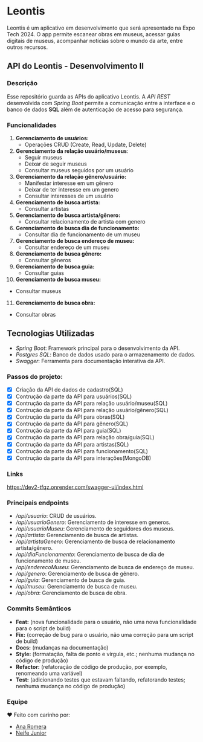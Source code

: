 # Leontis
Leontis é um aplicativo em desenvolvimento que será apresentado na Expo Tech 2024. O app permite escanear obras em museus, acessar guias digitais de museus, acompanhar notícias sobre o mundo da arte, entre outros recursos.

## API do Leontis - Desenvolvimento II

### Descrição
Esse repositório guarda as APIs do aplicativo Leontis.
A *API REST* desenvolvida com *Spring Boot* permite a comunicação entre a interface e o banco de dados **SQL** além de autenticação de acesso para segurança.


### Funcionalidades
1. **Gerenciamento de usuários:**
   - Operações CRUD (Create, Read, Update, Delete)
2. **Gerenciamento da relação usuário/museus**:
   - Seguir museus
   - Deixar de seguir museus
   - Consultar museus seguidos por um usuário
3. **Gerenciamento da relação gênero/usuário:**
   - Manifestar interesse em um gênero
   - Deixar de ter interesse em um genero
   - Consultar interesses de um usuário
4. **Gerenciamento de busca artista:**
   - Consultar artistas
5. **Gerenciamento de busca artista/gênero:**
   - Consultar relacionamento de artista com genero
6. **Gerenciamento de busca dia de funcionamento:**
   - Consultar dia de funcionamento de um museu
7. **Gerenciamento de busca endereço de museu:**
   - Consultar endereço de um museu
8. **Gerenciamento de busca gênero:**
   - Consultar gêneros
9. **Gerenciamento de busca guia:**
   - Consultar guias
10. **Gerenciamento de busca museu:**
   - Consultar museus
11. **Gerenciamento de busca obra:**
   - Consultar obras


## Tecnologias Utilizadas
- *Spring Boot*: Framework principal para o desenvolvimento da API.
- *Postgres SQL*: Banco de dados usado para o armazenamento de dados.
- *Swagger*: Ferramenta para documentação interativa da API.

### Passos do projeto:
- [x] Criação da API de dados de cadastro(SQL)
- [x] Contrução da parte da API para usuários(SQL)
- [x] Contrução da parte da API para relação usuário/museu(SQL)
- [X] Contrução da parte da API para relação usuário/gênero(SQL)
- [X] Contrução da parte da API para obras(SQL)
- [X] Contrução da parte da API para gênero(SQL)
- [X] Contrução da parte da API para guia(SQL)
- [X] Contrução da parte da API para relação obra/guia(SQL)
- [X] Contrução da parte da API para artistas(SQL)
- [X] Contrução da parte da API para funcionamento(SQL)
- [X] Contrução da parte da API para interações(MongoDB)

### Links
https://dev2-tfqz.onrender.com/swagger-ui/index.html

### Principais endpoints
- */api/usuario*: CRUD de usuários.
- */api/usuarioGenero*: Gerenciamento de interesse em generos.
- */api/usuarioMuseu*: Gerenciamento de seguidores dos museus.
- */api/artista*: Gerenciamento de busca de artistas.
- */api/artistaGenero*: Gerenciamento de busca de relacionamento artista/gênero.
- */api/diaFuncionamento*: Gerenciamento de busca de dia de funcionamento de museu.
- */api/enderecoMuseu*: Gerenciamento de busca de endereço de museu.
- */api/genero*: Gerenciamento de busca de gênero.
- */api/guia*: Gerenciamento de busca de guia.
- */api/museu*: Gerenciamento de busca de museu.
- */api/obra*: Gerenciamento de busca de obra.
### Commits Semânticos
- **Feat:** (nova funcionalidade para o usuário, não uma nova funcionalidade para o script de build)
- **Fix:** (correção de bug para o usuário, não uma correção para um script de build)
- **Docs:** (mudanças na documentação)
- **Style:** (formatação, falta de ponto e vírgula, etc.; nenhuma mudança no código de produção)
- **Refactor:** (refatoração de código de produção, por exemplo, renomeando uma variável)
- **Test:** (adicionando testes que estavam faltando, refatorando testes; nenhuma mudança no código de produção)
### Equipe
❤️ Feito com carinho por:
- [Ana Romera](https://github.com/anaBeatrizRomera)
- [Neife Junior](https://github.com/NeifeJunior)
